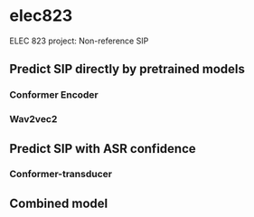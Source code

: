 # elec823
ELEC 823 project: Non-reference SIP

## Predict SIP directly by pretrained models
### Conformer Encoder
### Wav2vec2

## Predict SIP with ASR confidence
### Conformer-transducer

## Combined model
